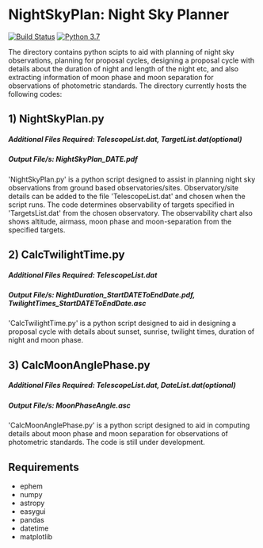 # NightSkyPlan: Night Sky Planner #

[![Build Status](https://img.shields.io/badge/release-0.1-orange)](https://github.com/sPaMFouR/NightSkyPlan)
[![Python 3.7](https://img.shields.io/badge/python--3.7.4-nightskyplanner-brightgreen)](https://www.python.org/downloads/release/python-374/)

The directory contains python scipts to aid with planning of night sky observations, planning for proposal cycles, designing a proposal cycle with details about the duration of night and length of the night etc, and also extracting information of moon phase and moon separation for observations of photometric standards. The directory currently hosts the following codes:

## 1) NightSkyPlan.py
##### Additional Files Required: TelescopeList.dat, TargetList.dat(optional)
##### Output File/s: NightSkyPlan_DATE.pdf

'NightSkyPlan.py' is a python script designed to assist in planning night sky observations from ground based observatories/sites. Observatory/site details can be added to the file 'TelescopeList.dat' and chosen when the script runs. The code determines observability of targets specified in 'TargetsList.dat' from the chosen observatory. The observability chart also shows altitude, airmass, moon phase and moon-separation from the specified targets.

## 2) CalcTwilightTime.py
##### Additional Files Required: TelescopeList.dat
##### Output File/s: NightDuration_StartDATEToEndDate.pdf, TwilightTimes_StartDATEToEndDate.asc

'CalcTwilightTime.py' is a python script designed to aid in designing a proposal cycle with details about sunset, sunrise, twilight times, duration of night and moon phase.

## 3) CalcMoonAnglePhase.py
##### Additional Files Required: TelescopeList.dat, DateList.dat(optional)
##### Output File/s: MoonPhaseAngle.asc

'CalcMoonAnglePhase.py' is a python script designed to aid in computing details about moon phase and moon separation for observations of photometric standards.
The code is still under development.

Requirements
-------

- ephem
- numpy
- astropy
- easygui
- pandas
- datetime
- matplotlib
